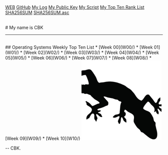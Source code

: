 ---
---

[WEB](https://cbkadal.github.io/os202/)
[GitHub](https://github.com/cbkadal/os202/)
[My Log](TXT/mylog.txt)
[My Public Key](TXT/mypubkey.txt)
[My Script](TXT/myscript.sh)
[My Top Ten Rank List](TXT/myrank.txt)
[SHA256SUM](TXT/SHA256SUM)
[SHA256SUM.asc](TXT/SHA256SUM.asc)

<br>
# My name is CBK
<br>
<hr>
<br>
## Operating Systems Weekly Top Ten List
* [Week 00](W00/) 
* [Week 01](W01/)
* [Week 02](W02/)
* [Week 03](W03/)
* [Week 04](W04/)
* [Week 05](W05/)
* [Week 06](W06/)
* [Week 07](W07/)
* [Week 08](W08/)
* [Week 09](W09/)
* [Week 10](W10/)

<img src="cbk.jpg" width="256">

-- CBK.

